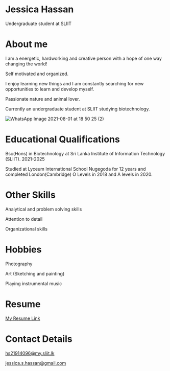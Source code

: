 # **Jessica Hassan**

Undergraduate student at SLIIT

# **About me**

I am a energetic, hardworking and creative person with a hope of one way changing the world!

Self motivated and organized.

I enjoy learning new things and I am constantly searching for new opportunities to learn and develop myself.

Passionate nature and animal lover.

Currently an undergraduate student at SLIIT studying biotechnology.

![WhatsApp Image 2021-08-01 at 18 50 25 (2)](https://user-images.githubusercontent.com/90723534/135535220-7f41fdc6-39ad-4e5b-81f1-83aa7dc605f9.jpeg)

# **Educational Qualifications**

Bsc(Hons) in Biotechnology at Sri Lanka Institute of Information Technology (SLIIT). 2021-2025

Studied at Lyceum International School Nugegoda for 12 years and completed London(Cambridge) O Levels in 2018 and A levels in 2020. 

# **Other Skills**

Analytical and problem solving skills

Attention to detail

Organizational skills

# **Hobbies**

Photography

Art (Sketching and painting)

Playing instrumental music 

# **Resume**

[My Resume Link](https://mysliit-my.sharepoint.com/personal/hs21914096_my_sliit_lk/_layouts/15/onedrive.aspx?id=%2Fpersonal%2Fhs21914096%5Fmy%5Fsliit%5Flk%2FDocuments%2FSLIIT%2FSemester%201%2FIntro%20to%20IT%2FMS%20word%20assignment%201%2FResume%204%20%2Epdf&parent=%2Fpersonal%2Fhs21914096%5Fmy%5Fsliit%5Flk%2FDocuments%2FSLIIT%2FSemester%201%2FIntro%20to%20IT%2FMS%20word%20assignment%201)

# **Contact Details**

hs21914096@my.sliit.lk

jessica.s.hassan@gmail.com
